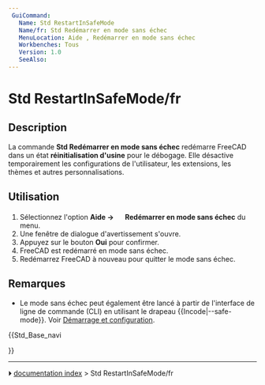 ```yaml
---
 GuiCommand:
   Name: Std RestartInSafeMode
   Name/fr: Std Redémarrer en mode sans échec
   MenuLocation: Aide , Redémarrer en mode sans échec
   Workbenches: Tous
   Version: 1.0
   SeeAlso: 
---
```


# Std RestartInSafeMode/fr



## Description

La commande **Std Redémarrer en mode sans échec** redémarre FreeCAD dans un état **réinitialisation d\'usine** pour le débogage. Elle désactive temporairement les configurations de l\'utilisateur, les extensions, les thèmes et autres personnalisations.



## Utilisation

1.  Sélectionnez l\'option **Aide → <img src="images/Std_RestartInSafeMode.svg" width=16px> Redémarrer en mode sans échec** du menu.
2.  Une fenêtre de dialogue d\'avertissement s\'ouvre.
3.  Appuyez sur le bouton **Oui** pour confirmer.
4.  FreeCAD est redémarré en mode sans échec.
5.  Redémarrez FreeCAD à nouveau pour quitter le mode sans échec.



## Remarques

-   Le mode sans échec peut également être lancé à partir de l\'interface de ligne de commande (CLI) en utilisant le drapeau {{Incode|--safe-mode}}. Voir [Démarrage et configuration](Start_up_and_Configuration/fr.md).





{{Std_Base_navi

}}



---
⏵ [documentation index](../README.md) > Std RestartInSafeMode/fr
